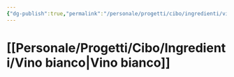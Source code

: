 ```yaml
---
{"dg-publish":true,"permalink":"/personale/progetti/cibo/ingredienti/vino-bianco/"}
---
```


# [[Personale/Progetti/Cibo/Ingredienti/Vino bianco\|Vino bianco]]

